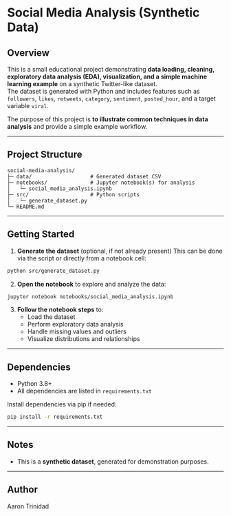 # Social Media Analysis (Synthetic Data)

## Overview

This is a small educational project demonstrating **data loading, cleaning, exploratory data analysis (EDA), visualization, and a simple machine learning example** on a synthetic Twitter-like dataset.  
The dataset is generated with Python and includes features such as `followers`, `likes`, `retweets`, `category`, `sentiment`, `posted_hour`, and a target variable `viral`.

The purpose of this project is **to illustrate common techniques in data analysis** and provide a simple example workflow.

---

## Project Structure

```
social-media-analysis/
├─ data/                   # Generated dataset CSV
├─ notebooks/              # Jupyter notebook(s) for analysis
│   └─ social_media_analysis.ipynb
├─ src/                    # Python scripts
│   └─ generate_dataset.py
└─ README.md
```

---

## Getting Started

1. **Generate the dataset** (optional, if not already present) This can be done via the script or directly from a notebook cell:

```bash
python src/generate_dataset.py
```

2. **Open the notebook** to explore and analyze the data:

```bash
jupyter notebook notebooks/social_media_analysis.ipynb
```

3. **Follow the notebook steps** to:
   - Load the dataset
   - Perform exploratory data analysis
   - Handle missing values and outliers
   - Visualize distributions and relationships

---

## Dependencies

- Python 3.8+
- All dependencies are listed in `requirements.txt`

Install dependencies via pip if needed:

```bash
pip install -r requirements.txt
```

---

## Notes

- This is a **synthetic dataset**, generated for demonstration purposes.

---

## Author

Aaron Trinidad

